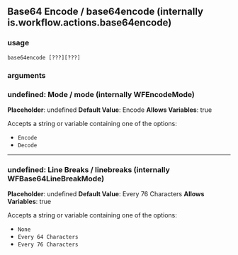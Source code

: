 
## Base64 Encode / base64encode (internally is.workflow.actions.base64encode)

### usage
`base64encode [???][???]`

### arguments
### undefined: Mode / mode (internally WFEncodeMode)
**Placeholder**: undefined
**Default Value**: Encode
**Allows Variables**: true


Accepts a string 
or variable
containing one of the options:

- `Encode`
- `Decode`
---
### undefined: Line Breaks / linebreaks (internally WFBase64LineBreakMode)
**Placeholder**: undefined
**Default Value**: Every 76 Characters
**Allows Variables**: true


Accepts a string 
or variable
containing one of the options:

- `None`
- `Every 64 Characters`
- `Every 76 Characters`
